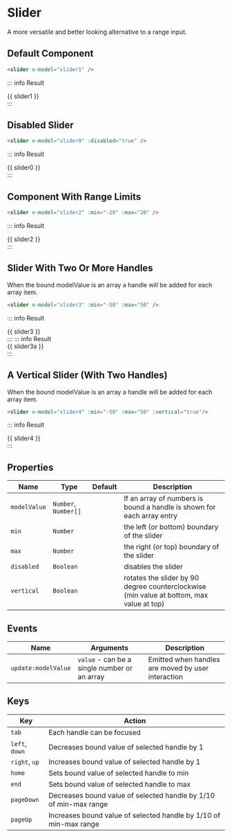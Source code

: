 <script setup>
    import Slider from "../src/components/slider.vue"
    import { ref } from "vue"
    const slider0 = ref(30)
    const slider1 = ref(10)
    const slider2 = ref(10)
    const slider3 = ref([10, 20])
    const slider3a = ref([-10, 0, 10])
    const slider4 = ref([10, 20])
</script>

# Slider

A more versatile and better looking alternative to a range input.

## Default Component
```html
<slider v-model="slider1" />
```
::: info Result
<div class="flex items-center space-x-4"><slider v-model="slider1" /><span class="inline-block w-10">{{ slider1 }}</span></div>
:::

## Disabled Slider
```html
<slider v-model="slider0" :disabled="true" />
```
::: info Result
<div class="flex items-center space-x-4"><slider v-model="slider0" :disabled="true" /><span class="inline-block w-10">{{ slider0 }}</span></div>
:::

## Component With Range Limits
```html
<slider v-model="slider2" :min="-20" :max="20" />
```
::: info Result
<div class="flex items-center space-x-4"><slider v-model="slider2" :min="-20" :max="20" /><span class="inline-block w-10">{{ slider2 }}</span></div>
:::

## Slider With Two Or More Handles
When the bound modelValue is an array a handle will be added for each array item.
```html
<slider v-model="slider3" :min="-50" :max="50" />
```
::: info Result
<div class="flex items-center space-x-4"><slider v-model="slider3" :min="-50" :max="50" /><span class="inline-block w-32">{{ slider3 }}</span></div>
:::
::: info Result
<div class="flex items-center space-x-4"><slider v-model="slider3a" :min="-50" :max="50" /><span class="inline-block w-32">{{ slider3a }}</span></div>
:::

## A Vertical Slider (With Two Handles)
When the bound modelValue is an array a handle will be added for each array item.
```html
<slider v-model="slider4" :min="-50" :max="50" :vertical="true"/>
```
::: info Result
<div class="flex flex-col items-center space-y-2 h-96"><slider v-model="slider4" :min="-50" :max="50" :vertical="true" /><span class="inline-block">{{ slider4 }}</span></div>
:::

## Properties
| Name         | Type                 | Default | Description                                                                              |
|--------------|----------------------|---------|------------------------------------------------------------------------------------------|
| `modelValue` | `Number`, `Number[]` |         | If an array of numbers is bound a handle is shown for each array entry                   |
| `min`        | `Number`             |         | the left (or bottom) boundary of the slider                                              |
| `max`        | `Number`             |         | the right (or top) boundary of the slider                                                |
| `disabled`   | `Boolean`            |         | disables the slider                                                                      |
| `vertical`   | `Boolean`            |         | rotates the slider by 90 degree counterclockwise (min value at bottom, max value at top) |

## Events
| Name                | Arguments                                    | Description                                        |
|---------------------|----------------------------------------------|----------------------------------------------------|
| `update:modelValue` | `value` - can be a single number or an array | Emitted when handles are moved by user interaction |

## Keys 
| Key            | Action                                                             |
|----------------|--------------------------------------------------------------------|
| `tab`          | Each handle can be focused                                         |
| `left`, `down` | Decreases bound value of selected handle by 1                      |
| `right`, `up`  | Increases bound value of selected handle by 1                      |
| `home`         | Sets bound value of selected handle to min                         |
| `end`          | Sets bound value of selected handle to max                         |
| `pageDown`     | Decreases bound value of selected handle by 1/10 of min-max range  |
| `pageUp`       | Increases bound value of selected handle  by 1/10 of min-max range |
